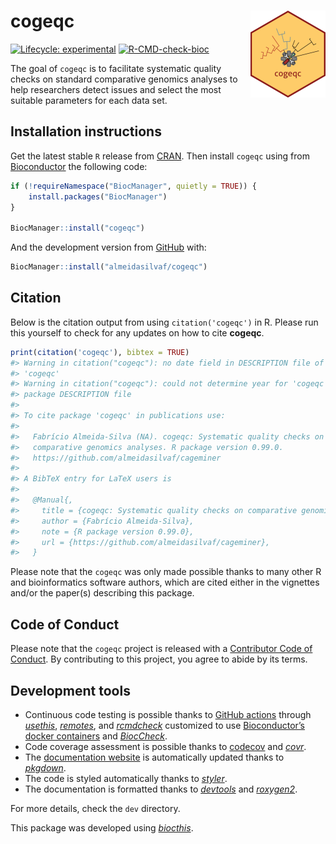 
<!-- README.md is generated from README.Rmd. Please edit that file -->

# cogeqc <img src='man/figures/logo.png' align="right" height="139" />

<!-- badges: start -->

[![Lifecycle:
experimental](https://img.shields.io/badge/lifecycle-experimental-orange.svg)](https://lifecycle.r-lib.org/articles/stages.html#experimental)
[![R-CMD-check-bioc](https://github.com/almeidasilvaf/cogeqc/workflows/R-CMD-check-bioc/badge.svg)](https://github.com/almeidasilvaf/cogeqc/actions)
<!-- badges: end -->

The goal of `cogeqc` is to facilitate systematic quality checks on
standard comparative genomics analyses to help researchers detect issues
and select the most suitable parameters for each data set.

## Installation instructions

Get the latest stable `R` release from
[CRAN](http://cran.r-project.org/). Then install `cogeqc` using from
[Bioconductor](http://bioconductor.org/) the following code:

``` r
if (!requireNamespace("BiocManager", quietly = TRUE)) {
    install.packages("BiocManager")
}

BiocManager::install("cogeqc")
```

And the development version from
[GitHub](https://github.com/almeidasilvaf/cogeqc) with:

``` r
BiocManager::install("almeidasilvaf/cogeqc")
```

## Citation

Below is the citation output from using `citation('cogeqc')` in R.
Please run this yourself to check for any updates on how to cite
**cogeqc**.

``` r
print(citation('cogeqc'), bibtex = TRUE)
#> Warning in citation("cogeqc"): no date field in DESCRIPTION file of package
#> 'cogeqc'
#> Warning in citation("cogeqc"): could not determine year for 'cogeqc' from
#> package DESCRIPTION file
#> 
#> To cite package 'cogeqc' in publications use:
#> 
#>   Fabrício Almeida-Silva (NA). cogeqc: Systematic quality checks on
#>   comparative genomics analyses. R package version 0.99.0.
#>   https://github.com/almeidasilvaf/cageminer
#> 
#> A BibTeX entry for LaTeX users is
#> 
#>   @Manual{,
#>     title = {cogeqc: Systematic quality checks on comparative genomics analyses},
#>     author = {Fabrício Almeida-Silva},
#>     note = {R package version 0.99.0},
#>     url = {https://github.com/almeidasilvaf/cageminer},
#>   }
```

Please note that the `cogeqc` was only made possible thanks to many
other R and bioinformatics software authors, which are cited either in
the vignettes and/or the paper(s) describing this package.

## Code of Conduct

Please note that the `cogeqc` project is released with a [Contributor
Code of Conduct](http://bioconductor.org/about/code-of-conduct/). By
contributing to this project, you agree to abide by its terms.

## Development tools

-   Continuous code testing is possible thanks to [GitHub
    actions](https://www.tidyverse.org/blog/2020/04/usethis-1-6-0/)
    through *[usethis](https://CRAN.R-project.org/package=usethis)*,
    *[remotes](https://CRAN.R-project.org/package=remotes)*, and
    *[rcmdcheck](https://CRAN.R-project.org/package=rcmdcheck)*
    customized to use [Bioconductor’s docker
    containers](https://www.bioconductor.org/help/docker/) and
    *[BiocCheck](https://bioconductor.org/packages/3.13/BiocCheck)*.
-   Code coverage assessment is possible thanks to
    [codecov](https://codecov.io/gh) and
    *[covr](https://CRAN.R-project.org/package=covr)*.
-   The [documentation website](http://almeidasilvaf.github.io/cogeqc)
    is automatically updated thanks to
    *[pkgdown](https://CRAN.R-project.org/package=pkgdown)*.
-   The code is styled automatically thanks to
    *[styler](https://CRAN.R-project.org/package=styler)*.
-   The documentation is formatted thanks to
    *[devtools](https://CRAN.R-project.org/package=devtools)* and
    *[roxygen2](https://CRAN.R-project.org/package=roxygen2)*.

For more details, check the `dev` directory.

This package was developed using
*[biocthis](https://bioconductor.org/packages/3.13/biocthis)*.
